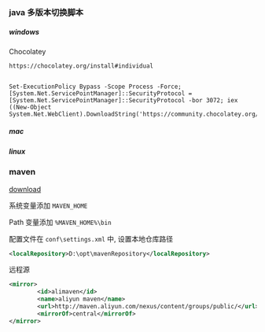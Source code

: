 ### java 多版本切换脚本

##### windows

Chocolatey

```
https://chocolatey.org/install#individual


Set-ExecutionPolicy Bypass -Scope Process -Force; [System.Net.ServicePointManager]::SecurityProtocol = [System.Net.ServicePointManager]::SecurityProtocol -bor 3072; iex ((New-Object System.Net.WebClient).DownloadString('https://community.chocolatey.org/install.ps1'))
```

#####  mac

#####  linux

### maven

[download](https://maven.apache.org/index.html)

系统变量添加 `MAVEN_HOME`

Path 变量添加 `%MAVEN_HOME%\bin`

配置文件在 `conf\settings.xml` 中, 设置本地仓库路径

```xml
<localRepository>D:\opt\mavenRepository</localRepository>
```

远程源

```xml
<mirror>  
		<id>alimaven</id>  
		<name>aliyun maven</name>  
		<url>http://maven.aliyun.com/nexus/content/groups/public/</url>
		<mirrorOf>central</mirrorOf>          
</mirror>
```




